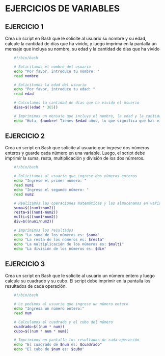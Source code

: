 # EJERCICIOS DE VARIABLES

## EJERCICIO 1

Crea un script en Bash que le solicite al usuario su nombre y su edad, calcule la cantidad de días que ha vivido, y luego imprima en la pantalla un mensaje que incluya su nombre, su edad y la cantidad de días que ha vivido

~~~bash
    #!/bin/bash

    # Solicitamos el nombre del usuario
    echo "Por favor, introduce tu nombre: "
    read nombre

    # Solicitamos la edad del usuario
    echo "Por favor, introduce tu edad: "
    read edad

    # Calculamos la cantidad de días que ha vivido el usuario
    dias=$((edad * 365))

    # Imprimimos un mensaje que incluye el nombre, la edad y la cantidad de días que ha vivido el usuario
    echo "Hola, $nombre! Tienes $edad años, lo que significa que has vivido aproximadamente $dias días. ¡Disfruta el presente!"
~~~

## EJERCICIO 2

Crea un script en Bash que solicite al usuario que ingrese dos números enteros y guarde cada número en una variable. Luego, el script debe imprimir la suma, resta, multiplicación y división de los dos números.

~~~bash
    #!/bin/bash

    # Solicitamos al usuario que ingrese dos números enteros
    echo "Ingrese el primer número: "
    read num1
    echo "Ingrese el segundo número: "
    read num2

    # Realizamos las operaciones matemáticas y las almacenamos en variables
    suma=$((num1+num2))
    resta=$((num1-num2))
    multi=$((num1*num2))
    div=$((num1/num2))

    # Imprimimos los resultados
    echo "La suma de los números es: $suma"
    echo "La resta de los números es: $resta"
    echo "La multiplicación de los números es: $multi"
    echo "La división de los números es: $div"
~~~

## EJERCICIO 3

Crea un script en Bash que le solicite al usuario un número entero y luego calcule su cuadrado y su cubo. El script debe imprimir en la pantalla los resultados de cada operación.

~~~bash
    #!/bin/bash

    # Le pedimos al usuario que ingrese un número entero
    echo "Ingresa un número entero:"
    read num

    # Calculamos el cuadrado y el cubo del número
    cuadrado=$((num * num))
    cubo=$((num * num * num))

    # Imprimimos en pantalla los resultados de cada operación
    echo "El cuadrado de $num es: $cuadrado"
    echo "El cubo de $num es: $cubo"
~~~
